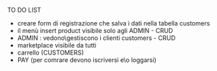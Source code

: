 TO DO LIST

- creare form di registrazione che salva i dati nella tabella customers
- il menù insert product visibile solo agli ADMIN - CRUD
- ADMIN : vedono\gestiscono i clienti customers - CRUD
- marketplace visibile da tutti
- carrello (CUSTOMERS)
- PAY (per comrare devono iscriversi e\o loggarsi)